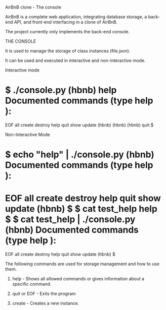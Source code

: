 AirBnB clone - The console

AirBnB is a complete web application, integrating database storage, a back-end API, and front-end interfacing in a clone of AirBnB.

The project currently only implements the back-end console.

THE CONSOLE

It is used to manage the storage of class instances (file.json).

It can be used and executed in interactive and non-interactive mode.

Interactive mode

$ ./console.py
(hbnb) help
Documented commands (type help <topic>):
========================================
EOF  all  create  destroy  help  quit  show  update
(hbnb)
(hbnb)
(hbnb) quit
$

Non-Interactive Mode

$ echo "help" | ./console.py
(hbnb)
Documented commands (type help <topic>):
========================================
EOF  all  create  destroy  help  quit  show  update
(hbnb)
$
$ cat test_help
help
$
$ cat test_help | ./console.py
(hbnb)
Documented commands (type help <topic>):
========================================
EOF  all  create  destroy  help  quit  show  update
(hbnb)
$

The following commands are used for storage management and how to use them.
1. help - Shows all allowed commands or gives information about a specific command.

2. quit or EOF - Exits the program

3. create - Creates a new instance.
